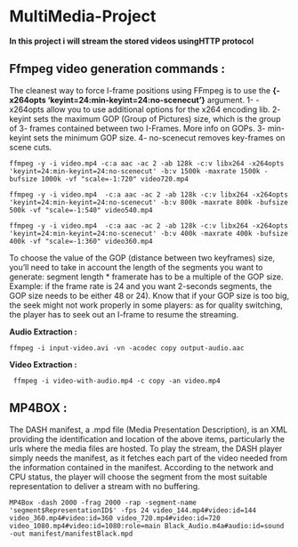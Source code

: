 # MultiMedia-Project
**In this project i will stream the stored videos usingHTTP protocol** 

Ffmpeg video generation commands :
------
The cleanest way to force I-frame positions using FFmpeg is to use the 
**{-x264opts ‘keyint=24:min-keyint=24:no-scenecut’}**  argument.
1- -x264opts allow you to use additional options for the x264 encoding lib.
2- keyint sets the maximum GOP (Group of Pictures) size, which is the group of 3- frames contained between two I-Frames. More info on GOPs.
3- min-keyint sets the minimum GOP size.
4- no-scenecut removes key-frames on scene cuts.

` ffmpeg -y -i video.mp4 -c:a aac -ac 2 -ab 128k -c:v libx264 -x264opts 'keyint=24:min-keyint=24:no-scenecut' -b:v 1500k -maxrate 1500k -bufsize 1000k -vf "scale=-1:720" video720.mp4 `
 
` ffmpeg -y -i video.mp4  -c:a aac -ac 2 -ab 128k -c:v libx264 -x264opts 'keyint=24:min-keyint=24:no-scenecut' -b:v 800k -maxrate 800k -bufsize 500k -vf "scale=-1:540" video540.mp4 `
 
 
` ffmpeg -y -i video.mp4  -c:a aac -ac 2 -ab 128k -c:v libx264 -x264opts 'keyint=24:min-keyint=24:no-scenecut' -b:v 400k -maxrate 400k -bufsize 400k -vf "scale=-1:360" video360.mp4 `

To choose the value of the GOP (distance between two keyframes) size, you’ll need to take in account the length of the segments you want to generate: segment length * framerate has to be a multiple of the GOP size.
Example: if the frame rate is 24 and you want 2-seconds segments, the GOP size needs to be either 48 or 24). Know that if your GOP size is too big, the seek might not work properly in some players: as for quality switching, the player has to seek out an I-frame to resume the streaming.

__Audio Extraction :__

` ffmpeg -i input-video.avi -vn -acodec copy output-audio.aac `

__Video Extraction :__

` ffmpeg -i video-with-audio.mp4 -c copy -an video.mp4` 

__MP4BOX :__
------
 
The DASH manifest, a .mpd file (Media Presentation Description), is an XML providing the identification and location of the above items, particularly the urls where the media files are hosted. To play the stream, the DASH player simply needs the manifest, as it fetches each part of the video needed from the information contained in the manifest. According to the network and CPU status, the player will choose the segment from the most suitable representation to deliver a stream with no buffering.

` MP4Box -dash 2000 -frag 2000 -rap -segment-name 'segment$RepresentationID$' -fps 24 video_144.mp4#video:id=144 video_360.mp4#video:id=360 video_720.mp4#video:id=720 video_1080.mp4#video:id=1080:role=main Black_Audio.m4a#audio:id=sound -out manifest/manifestBlack.mpd `


